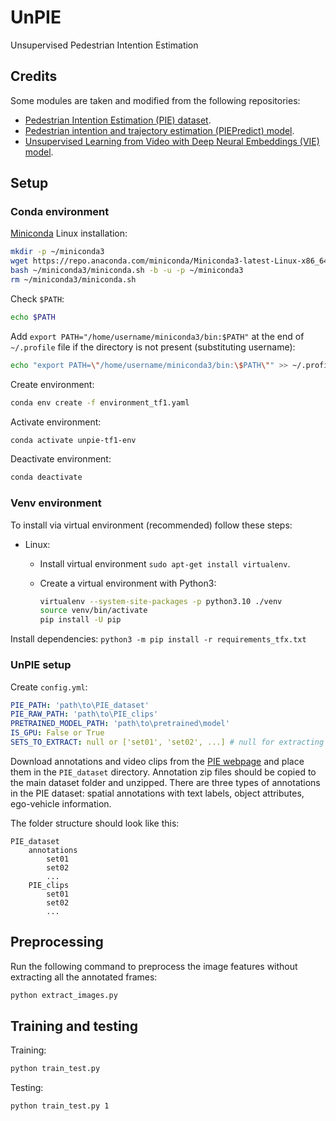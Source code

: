 # UnPIE
Unsupervised Pedestrian Intention Estimation

## Credits
Some modules are taken and modified from the following repositories:
- [Pedestrian Intention Estimation (PIE) dataset](http://data.nvision2.eecs.yorku.ca/PIE_dataset/).
- [Pedestrian intention and trajectory estimation (PIEPredict) model](https://github.com/aras62/PIEPredict).
- [Unsupervised Learning from Video with Deep Neural Embeddings (VIE) model](https://github.com/neuroailab/VIE).

## Setup

### Conda environment

[Miniconda](https://docs.anaconda.com/miniconda/) Linux installation:
  
  ```bash
  mkdir -p ~/miniconda3
  wget https://repo.anaconda.com/miniconda/Miniconda3-latest-Linux-x86_64.sh -O ~/miniconda3/miniconda.sh
  bash ~/miniconda3/miniconda.sh -b -u -p ~/miniconda3
  rm ~/miniconda3/miniconda.sh
  ```

Check `$PATH`:
  ```bash
  echo $PATH
  ```

Add `export PATH="/home/username/miniconda3/bin:$PATH"` at the end of `~/.profile` file if the directory is not present (substituting username):
  
  ```bash
  echo "export PATH=\"/home/username/miniconda3/bin:\$PATH\"" >> ~/.profile
  ```

Create environment:
  ```bash
  conda env create -f environment_tf1.yaml
  ```

Activate environment:
  ```bash
  conda activate unpie-tf1-env
  ```

Deactivate environment:
  ```bash
  conda deactivate
  ```

### Venv environment

To install via virtual environment (recommended) follow these steps:

- Linux:

    - Install virtual environment `sudo apt-get install virtualenv`.

    - Create a virtual environment with Python3:

      ```bash
      virtualenv --system-site-packages -p python3.10 ./venv
      source venv/bin/activate
      pip install -U pip
      ```

Install dependencies:
`python3 -m pip install -r requirements_tfx.txt`

### UnPIE setup

Create `config.yml`:

  ```yaml
  PIE_PATH: 'path\to\PIE_dataset'
  PIE_RAW_PATH: 'path\to\PIE_clips'
  PRETRAINED_MODEL_PATH: 'path\to\pretrained\model'
  IS_GPU: False or True
  SETS_TO_EXTRACT: null or ['set01', 'set02', ...] # null for extracting all the sets
  ```

Download annotations and video clips from the [PIE webpage](http://data.nvision2.eecs.yorku.ca/PIE_dataset/) and place them in the `PIE_dataset` directory. 
Annotation zip files should be copied to the main dataset folder and unzipped. There are three types of annotations in the PIE dataset: spatial annotations with text labels, object attributes, ego-vehicle information.

The folder structure should look like this:

```
PIE_dataset
    annotations
        set01
        set02
        ...
    PIE_clips
        set01
        set02
        ...

```

## Preprocessing
Run the following command to preprocess the image features without extracting all the annotated frames:

  ```bash
  python extract_images.py
  ```

## Training and testing

  Training:
  ```bash
  python train_test.py
  ```

  Testing:
  ```bash
  python train_test.py 1
  ```

